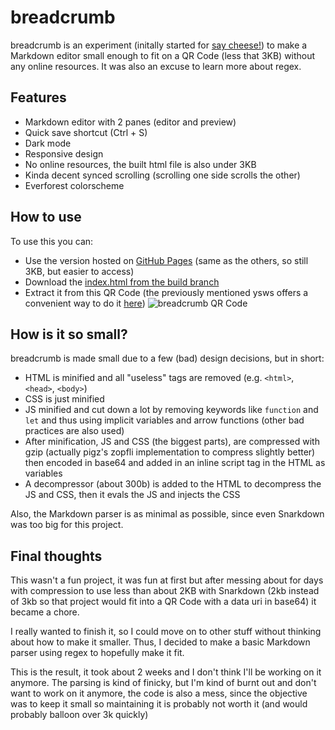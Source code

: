 # breadcrumb
breadcrumb is an experiment (initally started for [say cheese!](https://saycheese.hackclub.com/index.html)) to make a 
Markdown editor small enough to fit on a QR Code (less that 3KB) without any online resources. It was also an excuse to 
learn more about regex.

## Features
- Markdown editor with 2 panes (editor and preview)
- Quick save shortcut (Ctrl + S)
- Dark mode
- Responsive design
- No online resources, the built html file is also under 3KB
- Kinda decent synced scrolling (scrolling one side scrolls the other)
- Everforest colorscheme

## How to use
To use this you can:
- Use the version hosted on [GitHub Pages](https://spacefall.github.io/breadcrumb/) (same as the others, so still 3KB, but easier to access)
- Download the [index.html from the build branch](https://github.com/spacefall/breadcrumb/blob/build/index.html)
- Extract it from this QR Code (the previously mentioned ysws offers a convenient way to do it [here](https://saycheese.hackclub.com/tryout.html))
![breadcrumb QR Code](https://spacefall.github.io/breadcrumb/qr.png)

## How is it so small?
breadcrumb is made small due to a few (bad) design decisions, but in short:
- HTML is minified and all "useless" tags are removed (e.g. `<html>`, `<head>`, `<body>`)
- CSS is just minified
- JS minified and cut down a lot by removing keywords like `function` and `let` and thus using implicit variables and arrow 
functions (other bad practices are also used)
- After minification, JS and CSS (the biggest parts), are compressed with gzip (actually pigz's zopfli implementation to compress slightly better)
then encoded in base64 and added in an inline script tag in the HTML as variables
- A decompressor (about 300b) is added to the HTML to decompress the JS and CSS, then it evals the JS and injects the CSS

Also, the Markdown parser is as minimal as possible, since even Snarkdown was too big for this project.

## Final thoughts
This wasn't a fun project, it was fun at first but after messing about for days with compression to use less than about 2KB 
with Snarkdown (2kb instead of 3kb so that project would fit into a QR Code with a data uri in base64) it became a chore.

I really wanted to finish it, so I could move on to other stuff without thinking about how to make it smaller.
Thus, I decided to make a basic Markdown parser using regex to hopefully make it fit.

This is the result, it took about 2 weeks and I don't think I'll be working on it anymore.
The parsing is kind of finicky, but I'm kind of burnt out and don't want to work on it anymore, 
the code is also a mess, since the objective was to keep it small so maintaining it is probably 
not worth it (and would probably balloon over 3k quickly)